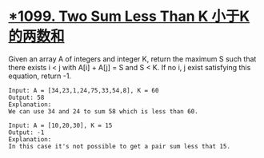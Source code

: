 # [*1099. Two Sum Less Than K 小于K的两数和](https://leetcode.com/problems/two-sum-less-than-k/)
Given an array A of integers and integer K, return the maximum S such that there exists i < j with A[i] + A[j] = S and S < K. If no i, j exist satisfying this equation, return -1.

```
Input: A = [34,23,1,24,75,33,54,8], K = 60
Output: 58
Explanation: 
We can use 34 and 24 to sum 58 which is less than 60.
```


```
Input: A = [10,20,30], K = 15
Output: -1
Explanation: 
In this case it's not possible to get a pair sum less that 15.
```